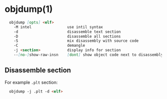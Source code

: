 # objdump(1)

```markdown
  objdump [opts] <elf>
    -M intel                use intil syntax
    -d                      disassemble text section
    -D                      disassemble all sections
    -S                      mix disassembly with source code
    -C                      demangle
    -j <section>            display info for section
    --[no-]show-raw-insn    [dont] show object code next to disassembly
```

## Disassemble section
For example `.plt` section:
```markdown
  objdump -j .plt -d <elf>
```
